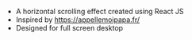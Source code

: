 - A horizontal scrolling effect created using React JS
- Inspired by https://appellemoipapa.fr/
- Designed for full screen desktop
